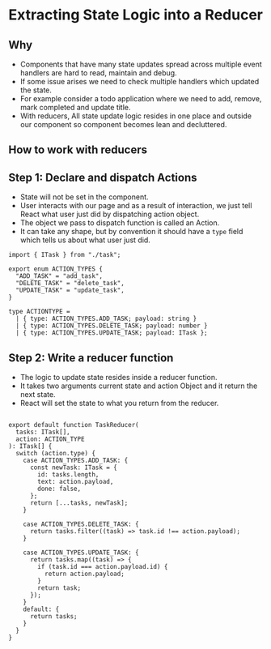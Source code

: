 # Extracting State Logic into a Reducer

## Why

- Components that have many state updates spread across multiple event handlers are hard to read, maintain and debug.
- If some issue arises we need to check multiple handlers which updated the state.
- For example consider a todo application where we need to add, remove, mark completed and update title.
- With reducers, All state update logic resides in one place and outside our component so component becomes lean and decluttered.


## How to work with reducers

## Step 1: Declare and dispatch Actions

- State will not be set in the component.
- User interacts with our page and as a result of interaction, we just tell React what user just did by dispatching action object.
- The object we pass to dispatch function is called an Action.
- It can take any shape, but by convention it should have a `type` field which tells us about what user just did.

```tsx
import { ITask } from "./task";

export enum ACTION_TYPES {
  "ADD_TASK" = "add_task",
  "DELETE_TASK" = "delete_task",
  "UPDATE_TASK" = "update_task",
}

type ACTIONTYPE =
  | { type: ACTION_TYPES.ADD_TASK; payload: string }
  | { type: ACTION_TYPES.DELETE_TASK; payload: number }
  | { type: ACTION_TYPES.UPDATE_TASK; payload: ITask };

```


## Step 2: Write a reducer function 

- The logic to update state resides inside a reducer function.
- It takes two arguments current state and action Object and it return the next state.
- React will set the state to what you return from the reducer.

```tsx

export default function TaskReducer(
  tasks: ITask[],
  action: ACTION_TYPE
): ITask[] {
  switch (action.type) {
    case ACTION_TYPES.ADD_TASK: {
      const newTask: ITask = {
        id: tasks.length,
        text: action.payload,
        done: false,
      };
      return [...tasks, newTask];
    }

    case ACTION_TYPES.DELETE_TASK: {
      return tasks.filter((task) => task.id !== action.payload);
    }

    case ACTION_TYPES.UPDATE_TASK: {
      return tasks.map((task) => {
        if (task.id === action.payload.id) {
          return action.payload;
        }
        return task;
      });
    }
    default: {
      return tasks;
    }
  }
}

```
